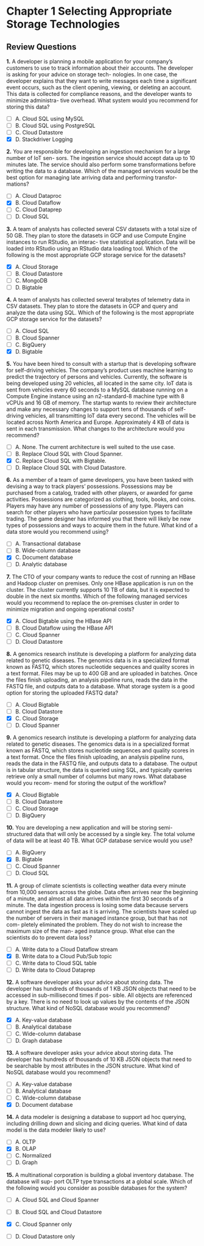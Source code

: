 # Chapter 1 Selecting Appropriate Storage Technologies

## Review Questions

**1.** A developer is planning a mobile application for your company’s customers to use to track information about their accounts. The developer is asking for your advice on storage tech- nologies. In one case, the developer explains that they want to write messages each time a significant event occurs, such as the client opening, viewing, or deleting an account. This data is collected for compliance reasons, and the developer wants to minimize administra- tive overhead. What system would you recommend for storing this data?
- [ ] A. Cloud SQL using MySQL
- [ ] B. Cloud SQL using PostgreSQL
- [ ] C. Cloud Datastore
- [x] D. Stackdriver Logging

**2.** You are responsible for developing an ingestion mechanism for a large number of IoT sen- sors. The ingestion service should accept data up to 10 minutes late. The service should also perform some transformations before writing the data to a database. Which of the managed services would be the best option for managing late arriving data and performing transfor- mations?
- [ ] A. Cloud Dataproc
- [x] B. Cloud Dataflow
- [ ] C. Cloud Dataprep
- [ ] D. Cloud SQL

**3.** A team of analysts has collected several CSV datasets with a total size of 50 GB. They plan to store the datasets in GCP and use Compute Engine instances to run RStudio, an interac- tive statistical application. Data will be loaded into RStudio using an RStudio data loading tool. Which of the following is the most appropriate GCP storage service for the datasets?
- [x] A. Cloud Storage
- [ ] B. Cloud Datastore
- [ ] C. MongoDB
- [ ] D. Bigtable

**4.** A team of analysts has collected several terabytes of telemetry data in CSV datasets. They plan to store the datasets in GCP and query and analyze the data using SQL. Which of the following is the most appropriate GCP storage service for the datasets?
- [ ] A. Cloud SQL
- [ ] B. Cloud Spanner
- [ ] C. BigQuery
- [x] D. Bigtable

**5.** You have been hired to consult with a startup that is developing software for self-driving vehicles. The company’s product uses machine learning to predict the trajectory of persons and vehicles. Currently, the software is being developed using 20 vehicles, all located in the same city. IoT data is sent from vehicles every 60 seconds to a MySQL database running on a Compute Engine instance using an n2-standard-8 machine type with 8 vCPUs and 16 GB of memory. The startup wants to review their architecture and make any necessary changes to support tens of thousands of self-driving vehicles, all transmitting IoT data every second. The vehicles will be located across North America and Europe. Approximately 4 KB of data is sent in each transmission. What changes to the architecture would you recommend?
- [ ] A. None. The current architecture is well suited to the use case.
- [ ] B. Replace Cloud SQL with Cloud Spanner.
- [x] C. Replace Cloud SQL with Bigtable.
- [ ] D. Replace Cloud SQL with Cloud Datastore.

**6.** As a member of a team of game developers, you have been tasked with devising a way to track players’ possessions. Possessions may be purchased from a catalog, traded with other players, or awarded for game activities. Possessions are categorized as clothing, tools, books, and coins. Players may have any number of possessions of any type. Players can search for other players who have particular possession types to facilitate trading. The game designer has informed you that there will likely be new types of possessions and ways to acquire them in the future. What kind of a data store would you recommend using?
- [ ] A. Transactional database
- [ ] B. Wide-column database
- [x] C. Document database
- [ ] D. Analytic database

**7.** The CTO of your company wants to reduce the cost of running an HBase and Hadoop cluster on premises. Only one HBase application is run on the cluster. The cluster currently supports 10 TB of data, but it is expected to double in the next six months. Which of the following managed services would you recommend to replace the on-premises cluster in order to minimize migration and ongoing operational costs?
- [x] A. Cloud Bigtable using the HBase API
- [ ] B. Cloud Dataflow using the HBase API
- [ ] C. Cloud Spanner
- [ ] D. Cloud Datastore

**8.** A genomics research institute is developing a platform for analyzing data related to genetic diseases. The genomics data is in a specialized format known as FASTQ, which stores nucleotide sequences and quality scores in a text format. Files may be up to 400 GB and are uploaded in batches. Once the files finish uploading, an analysis pipeline runs, reads the data in the FASTQ file, and outputs data to a database. What storage system is a good option for storing the uploaded FASTQ data?
- [ ] A. Cloud Bigtable
- [ ] B. Cloud Datastore
- [x] C. Cloud Storage
- [ ] D. Cloud Spanner

**9.** A genomics research institute is developing a platform for analyzing data related to genetic diseases. The genomics data is in a specialized format known as FASTQ, which stores nucleotide sequences and quality scores in a text format. Once the files finish uploading, an analysis pipeline runs, reads the data in the FASTQ file, and outputs data to a database. The output is in tabular structure, the data is queried using SQL, and typically queries retrieve only a small number of columns but many rows. What database would you recom- mend for storing the output of the workflow?
- [x] A. Cloud Bigtable
- [ ] B. Cloud Datastore
- [ ] C. Cloud Storage
- [ ] D. BigQuery

**10.** You are developing a new application and will be storing semi-structured data that will only be accessed by a single key. The total volume of data will be at least 40 TB. What GCP database service would you use?
- [ ] A. BigQuery
- [x] B. Bigtable
- [ ] C. Cloud Spanner
- [ ] D. Cloud SQL

**11.** A group of climate scientists is collecting weather data every minute from 10,000 sensors across the globe. Data often arrives near the beginning of a minute, and almost all data arrives within the first 30 seconds of a minute. The data ingestion process is losing some data because servers cannot ingest the data as fast as it is arriving. The scientists have scaled up the number of servers in their managed instance group, but that has not com- pletely eliminated the problem. They do not wish to increase the maximum size of the man- aged instance group. What else can the scientists do to prevent data loss?
- [ ] A. Write data to a Cloud Dataflow stream
- [x] B. Write data to a Cloud Pub/Sub topic
- [ ] C. Write data to Cloud SQL table
- [ ] D. Write data to Cloud Dataprep

**12.** A software developer asks your advice about storing data. The developer has hundreds of thousands of 1 KB JSON objects that need to be accessed in sub-millisecond times if pos- sible. All objects are referenced by a key. There is no need to look up values by the contents of the JSON structure. What kind of NoSQL database would you recommend?
- [x] A. Key-value database
- [ ] B. Analytical database
- [ ] C. Wide-column database
- [ ] D. Graph database

**13.** A software developer asks your advice about storing data. The developer has hundreds of thousands of 10 KB JSON objects that need to be searchable by most attributes in the JSON structure. What kind of NoSQL database would you recommend?
- [ ] A. Key-value database
- [ ] B. Analytical database
- [ ] C. Wide-column database
- [x] D. Document database

**14.** A data modeler is designing a database to support ad hoc querying, including drilling down and slicing and dicing queries. What kind of data model is the data modeler likely to use?
- [ ] A. OLTP
- [x] B. OLAP
- [ ] C. Normalized
- [ ] D. Graph

**15.** A multinational corporation is building a global inventory database. The database will sup- port OLTP type transactions at a global scale. Which of the following would you consider as possible databases for the system?
- [ ] A. Cloud SQL and Cloud Spanner
- [ ] B. Cloud SQL and Cloud Datastore
- [x] C. Cloud Spanner only
- [ ] D. Cloud Datastore only

